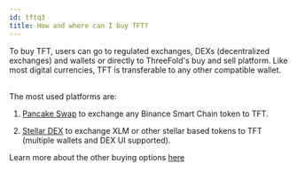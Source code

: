 ```yaml
---
id: tftq3
title: How and where can I buy TFT?
---
```


To buy TFT, users can go to regulated exchanges, DEXs (decentralized exchanges) and wallets or directly to ThreeFold's buy and sell platform. Like most digital currencies, TFT is transferable to any other compatible wallet. 
<br/>
<br/>

The most used platforms are:

1. [Pancake Swap](https://library.threefold.me/info/threefold#/tokens/threefold__tft_binance_defi) to exchange any Binance Smart Chain token to TFT.

3. [Stellar DEX](https://www.manual.grid.tf/documentation/threefold_token/buy_sell_tft/tft_lobstr/tft_lobstr_short_guide.html) to exchange XLM or other stellar based tokens to TFT (multiple wallets and DEX UI supported).

Learn more about the other buying options [here](https://www.manual.grid.tf/documentation/threefold_token/buy_sell_tft/buy_sell_tft.html)
